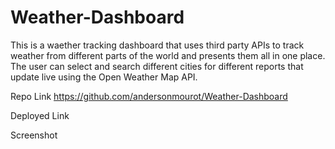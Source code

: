# Weather-Dashboard
This is a waether tracking dashboard that uses third party APIs to track weather from different parts of the world and presents them all in one place. The user can select and search different cities for different reports that update live using the Open Weather Map API.


Repo Link
https://github.com/andersonmourot/Weather-Dashboard


Deployed Link


Screenshot
